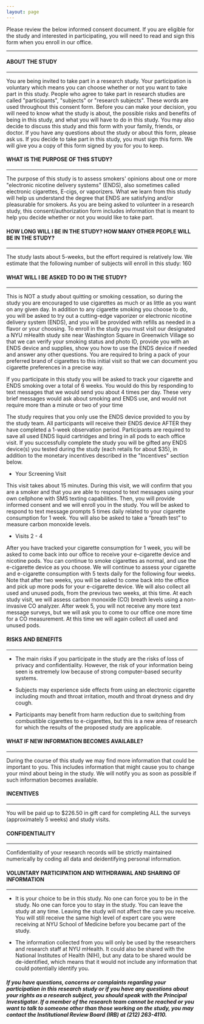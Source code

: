```yaml
---
layout: page
---
```


Please review the below informed consent document. If you are eligible for the study and interested in participating, you will need to read and sign this form when you enroll in our office. 

----------------------

#### ABOUT THE STUDY
----------------------
You are being invited to take part in a research study. Your participation is voluntary which means you can choose whether or not you want to take part in this study. People who agree to take part in research studies are called "participants", "subjects" or "research subjects". These words are used throughout this consent form. Before you can make your decision, you will need to know what the study is about, the possible risks and benefits of being in this study, and what you will have to do in this study. You may also decide to discuss this study and this form with your family, friends, or doctor. If you have any questions about the study or about this form, please ask us. If you decide to take part in this study, you must sign this form. We will give you a copy of this form signed by you for you to keep.

#### WHAT IS THE PURPOSE OF THIS STUDY?
----------------------
The purpose of this study is to assess smokers' opinions about one or more "electronic nicotine delivery systems" (ENDS), also sometimes called electronic cigarettes, E-cigs, or vaporizers. What we learn from this study will help us understand the degree that ENDS are satisfying and/or pleasurable for smokers. As you are being asked to volunteer in a research study, this consent/authorization form includes information that is meant to help you decide whether or not you would like to take part.

#### HOW LONG WILL I BE IN THE STUDY? HOW MANY OTHER PEOPLE WILL BE IN THE STUDY?
----------------------
The study lasts about 5-weeks, but the effort required is relatively low. We estimate that the following number of subjects will enroll in this study: 160 

#### WHAT WILL I BE ASKED TO DO IN THE STUDY?
----------------------
This is NOT a study about quitting or smoking cessation, so during the study you are encouraged to use cigarettes as much or as little as you want on any given day. In addition to any cigarette smoking you choose to do, you will be asked to try out a cutting-edge vaporizer or electronic nicotine delivery system (ENDS), and you will be provided with refills as needed in a flavor or your choosing. To enroll in the study you must visit our designated a NYU mHealth study site near Washington Square in Greenwich Village so that we can verify your smoking status and photo ID, provide you with an ENDS device and supplies, show you how to use the ENDS device if needed and answer any other questions. You are required to bring a pack of your preferred brand of cigarettes to this initial visit so that we can document you cigarette preferences in a precise way.

If you participate in this study you will be asked to track your cigarette and ENDS smoking over a total of 6 weeks. You would do this by responding to text messages that we would send you about 4 times per day. These very brief messages would ask about smoking and ENDS use, and would not require more than a minute or two of your time

The study requires that you only use the ENDS device provided to you by the study team. All participants will receive their ENDS device AFTER they have completed a 1-week observation period. Participants are required to save all used ENDS liquid cartridges and bring in all pods to each office visit. If you successfully complete the study you will be gifted any ENDS device(s) you tested during the study (each retails for about $35), in addition to the monetary incentives described in the "Incentives" section below.

+ Your Screening Visit 

This visit takes about 15 minutes. During this visit, we will confirm that you are a smoker and that you are able to respond to text messages using your own cellphone with SMS texting capabilities. Then, you will provide informed consent and we will enroll you in the study. You will be asked to respond to text message prompts 5 times daily related to your cigarette consumption for 1 week. You will also be asked to take a “breath test” to measure carbon monoxide levels.

+ Visits 2 - 4

After you have tracked your cigarette consumption for 1 week, you will be asked to come back into our office to receive your e-cigarette device and nicotine pods. You can continue to smoke cigarettes as normal, and use the e-cigarette device as you choose. We will continue to assess your cigarette and e-cigarette consumption with 5 texts daily for the following four weeks. Note that after two weeks, you will be asked to come back into the office and pick up more pods for your e-cigarette device. We will also collect all used and unused pods, from the previous two weeks, at this time. At each study visit, we will assess carbon monoxide (CO) breath levels using a non-invasive CO analyzer. After week 5, you will not receive any more text message surveys, but we will ask you to come to our office one more time for a CO measurement. At this time we will again collect all used and unused pods.

#### RISKS AND BENEFITS
----------------------

+ The main risks if you participate in the study are the risks of loss of privacy and confidentiality. However, the risk of your information being seen is extremely low because of strong computer-based security systems.

+ Subjects may experience side effects from using an electronic cigarette including mouth and throat irritation, mouth and throat dryness and dry cough.

+ Participants may benefit from harm reduction due to switching from combustible cigarettes to e-cigarettes, but this is a new area of research for which the results of the proposed study are applicable.

#### WHAT IF NEW INFORMATION BECOMES AVAILABLE?
----------------------
During the course of this study we may find more information that could be important to you. This includes information that might cause you to change your mind about being in the study. We will notify you as soon as possible if such information becomes available.

#### INCENTIVES
----------------------
You will be paid up to $226.50 in gift card for completing ALL the surveys (approximately 5 weeks) and study visits. 

#### CONFIDENTIALITY
----------------------
Confidentiality of your research records will be strictly maintained numerically by coding all data and deidentifying personal information.

#### VOLUNTARY PARTICIPATION AND WITHDRAWAL AND SHARING OF INFORMATION
---------------------------------------------------------------------

+ It is your choice to be in this study. No one can force you to be in the study. No one can force you to stay in the study. You can leave the study at any time. Leaving the study will not affect the care you receive. You will still receive the same high level of expert care you were receiving at NYU School of Medicine before you became part of the study.

+ The information collected from you will only be used by the researchers and research staff at NYU mHealth. It could also be shared with the National Institutes of Health (NIH), but any data to be shared would be de-identified, which means that it would not include any information that could potentially identify you.

##### If you have questions, concerns or complaints regarding your participation in this research study or if you have any questions about your rights as a research subject, you should speak with the Principal Investigator.  If a member of the research team cannot be reached or you want to talk to someone other than those working on the study, you may contact the Institutional Review Board (IRB) at (212) 263-4110. 
